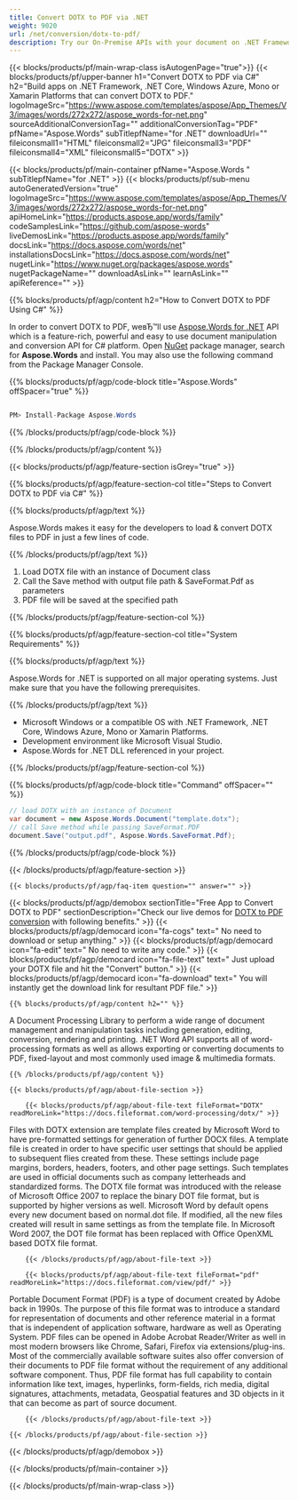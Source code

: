```yaml
---
title: Convert DOTX to PDF via .NET 
weight: 9020
url: /net/conversion/dotx-to-pdf/ 
description: Try our On-Premise APIs with your document on .NET Framework, .NET Core, Windows Azure, Mono or Xamarin Platforms.
---
```


{{< blocks/products/pf/main-wrap-class isAutogenPage="true">}}
{{< blocks/products/pf/upper-banner h1="Convert DOTX to PDF via C#" h2="Build apps on .NET Framework, .NET Core, Windows Azure, Mono or Xamarin Platforms that can convert DOTX to PDF." logoImageSrc="https://www.aspose.com/templates/aspose/App_Themes/V3/images/words/272x272/aspose_words-for-net.png" sourceAdditionalConversionTag="" additionalConversionTag="PDF" pfName="Aspose.Words" subTitlepfName="for .NET" downloadUrl="" fileiconsmall1="HTML" fileiconsmall2="JPG" fileiconsmall3="PDF" fileiconsmall4="XML" fileiconsmall5="DOTX" >}}

{{< blocks/products/pf/main-container pfName="Aspose.Words " subTitlepfName="for .NET" >}}
{{< blocks/products/pf/sub-menu autoGeneratedVersion="true" logoImageSrc="https://www.aspose.com/templates/aspose/App_Themes/V3/images/words/272x272/aspose_words-for-net.png" apiHomeLink="https://products.aspose.app/words/family" codeSamplesLink="https://github.com/aspose-words" liveDemosLink="https://products.aspose.app/words/family" docsLink="https://docs.aspose.com/words/net" installationsDocsLink="https://docs.aspose.com/words/net" nugetLink="https://www.nuget.org/packages/aspose.words" nugetPackageName="" downloadAsLink="" learnAsLink="" apiReference="" >}}

{{% blocks/products/pf/agp/content h2="How to Convert DOTX to PDF Using C#" %}}

 In order to convert DOTX to PDF, weвЂ™ll use
 [Aspose.Words for .NET](https://products.aspose.com/words/net) 
 API which is a feature-rich, powerful and easy to use document manipulation and conversion API for C# platform. Open
 [NuGet](https://www.nuget.org/packages/aspose.words) 
 package manager, search for
 **Aspose.Words** 
 and install. You may also use the following command from the Package Manager Console.

{{% blocks/products/pf/agp/code-block title="Aspose.Words" offSpacer="true" %}}

```cs

PM> Install-Package Aspose.Words

```

{{% /blocks/products/pf/agp/code-block %}}

{{% /blocks/products/pf/agp/content %}}

{{< blocks/products/pf/agp/feature-section isGrey="true" >}}

{{% blocks/products/pf/agp/feature-section-col title="Steps to Convert DOTX to PDF via C#" %}}

{{% blocks/products/pf/agp/text %}}

 Aspose.Words makes it easy for the developers to load & convert DOTX files to PDF in just a few lines of code.

{{% /blocks/products/pf/agp/text %}}

1.  Load DOTX file with an instance of Document class
1.  Call the Save method with output file path & SaveFormat.Pdf as parameters
1.  PDF file will be saved at the specified path

{{% /blocks/products/pf/agp/feature-section-col %}}

{{% blocks/products/pf/agp/feature-section-col title="System Requirements" %}}

{{% blocks/products/pf/agp/text %}}

 Aspose.Words for .NET is supported on all major operating systems. Just make sure that you have the following prerequisites.

{{% /blocks/products/pf/agp/text %}}

-  Microsoft Windows or a compatible OS with .NET Framework, .NET Core, Windows Azure, Mono or Xamarin Platforms.
-  Development environment like Microsoft Visual Studio.
-  Aspose.Words for .NET DLL referenced in your project.

{{% /blocks/products/pf/agp/feature-section-col %}}

{{% blocks/products/pf/agp/code-block title="Command" offSpacer="" %}}

```cs
// load DOTX with an instance of Document
var document = new Aspose.Words.Document("template.dotx");
// call Save method while passing SaveFormat.PDF
document.Save("output.pdf", Aspose.Words.SaveFormat.Pdf); 

```

{{% /blocks/products/pf/agp/code-block %}}

{{< /blocks/products/pf/agp/feature-section >}}

    {{< blocks/products/pf/agp/faq-item question="" answer="" >}}
 

<!-- aboutfile Starts -->

{{< blocks/products/pf/agp/demobox sectionTitle="Free App to Convert DOTX to PDF" sectionDescription="Check our live demos for [DOTX to PDF conversion](https://products.aspose.app/words/conversion/dotx-to-pdf) with following benefits." >}}
        {{< blocks/products/pf/agp/democard icon="fa-cogs" text=" No need to download or setup anything." >}}
        {{< blocks/products/pf/agp/democard icon="fa-edit" text=" No need to write any code." >}}
        {{< blocks/products/pf/agp/democard icon="fa-file-text" text=" Just upload your DOTX file and hit the \"Convert\" button." >}}
        {{< blocks/products/pf/agp/democard icon="fa-download" text=" You will instantly get the download link for resultant PDF file." >}}

    {{% blocks/products/pf/agp/content h2="" %}}

 A Document Processing Library to perform a wide range of document management and manipulation tasks including generation, editing, conversion, rendering and printing. .NET Word API supports all of word-processing formats as well as allows exporting or converting documents to PDF, fixed-layout and most commonly used image & multimedia formats.



    {{% /blocks/products/pf/agp/content %}}

    {{< blocks/products/pf/agp/about-file-section >}}

        {{< blocks/products/pf/agp/about-file-text fileFormat="DOTX" readMoreLink="https://docs.fileformat.com/word-processing/dotx/" >}}
Files with DOTX extension are template files created by Microsoft Word to have pre-formatted settings for generation of further DOCX files. A template file is created in order to have specific user settings that should be applied to subsequent flies created from these. These settings include page margins, borders, headers, footers, and other page settings. Such templates are used in official documents such as company letterheads and standardized forms. The DOTX file format was introduced with the release of Microsoft Office 2007 to replace the binary DOT file format, but is supported by higher versions as well. Microsoft Word by default opens every new document based on normal.dot file. If modified, all the new files created will result in same settings as from the template file. In Microsoft Word 2007, the DOT file format has been replaced with Office OpenXML based DOTX file format.

        {{< /blocks/products/pf/agp/about-file-text >}}

        {{< blocks/products/pf/agp/about-file-text fileFormat="pdf" readMoreLink="https://docs.fileformat.com/view/pdf/" >}}
Portable Document Format (PDF) is a type of document created by Adobe back in 1990s. The purpose of this file format was to introduce a standard for representation of documents and other reference material in a format that is independent of application software, hardware as well as Operating System. PDF files can be opened in Adobe Acrobat Reader/Writer as well in most modern browsers like Chrome, Safari, Firefox via extensions/plug-ins. Most of the commercially available software suites also offer conversion of their documents to PDF file format without the requirement of any additional software component. Thus, PDF file format has full capability to contain information like text, images, hyperlinks, form-fields, rich media, digital signatures, attachments, metadata, Geospatial features and 3D objects in it that can become as part of source document.

        {{< /blocks/products/pf/agp/about-file-text >}}

    {{< /blocks/products/pf/agp/about-file-section >}}

{{< /blocks/products/pf/agp/demobox >}}

<!-- aboutfile Ends -->

{{< /blocks/products/pf/main-container >}}
    
{{< /blocks/products/pf/main-wrap-class >}}